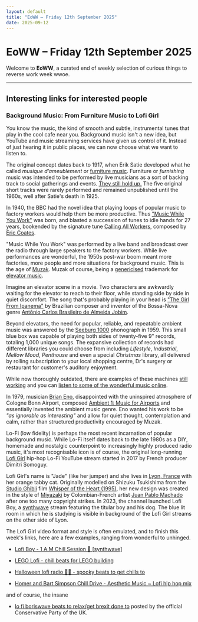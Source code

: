 ```yaml
---
layout: default
title: "EoWW – Friday 12th September 2025"
date: 2025-09-12
---
```


# EoWW – Friday 12th September 2025

Welcome to **EoWW**, a curated end of weekly selection of curious things to reverse work week wwoe.

***

## Interesting links for interested people

### Background Music: From Furniture Music to Lofi Girl 

You know the music, the kind of smooth and subtle, instrumental tunes that play in the cool cafe near you. Background music isn't a new idea, but YouTube and music streaming services have given us control of it. Instead of just hearing it in public places, we can now choose what we want to listen to.

The original concept dates back to 1917, when Erik Satie developed what he called *musique d’ameublement* or [furniture music](https://en.wikipedia.org/wiki/Furniture_music). Furniture or *furnishing* music was  intended to be performed by live musicians as a sort of backing track to social gatherings and events. [They still hold up.](https://youtu.be/KjSBSxWMnNo?si=u24ep4Wh2UaXE8QS&t=504) The five original short tracks were rarely performed and remained unpublished until the 1960s, well after Satie's death in 1925.

In 1940, the BBC had the novel idea that playing loops of popular music to factory workers would help them be more productive. Thus ["Music While You Work"](https://en.wikipedia.org/wiki/Music_While_You_Work) was born, and blasted a succession of tunes to idle hands for 27 years, bookended by the signature tune [Calling All Workers](https://www.youtube.com/watch?v=cP1Ch1FVGhs), composed by [Eric Coates](https://en.wikipedia.org/wiki/Eric_Coates).

"Music While You Work" was performed by a live band and broadcast over the radio through large speakers to the factory workers. While live performances are wonderful, the 1950s post-war boom meant more factories, more people and more situations for background music. This is the age of [Muzak](https://en.wikipedia.org/wiki/Muzak). Muzak of course, being a [genericised](https://en.wikipedia.org/wiki/Generic_trademark) trademark for [elevator music](https://en.wikipedia.org/wiki/Elevator_music).

Imagine an elevator scene in a movie. Two characters are awkwardly waiting for the elevator to reach to their floor, while standing side by side in quiet discomfort. The song that's probably playing in your head is ["The Girl From Ipanema"](https://www.youtube.com/watch?v=urXvUmhd05k) by Brazilian composer and inventor of the Bossa-Nova genre [Antônio Carlos Brasileiro de Almeida Jobim](https://en.wikipedia.org/wiki/Antônio_Carlos_Jobim).

Beyond elevators, the need for popular, reliable, and repeatable ambient music was answered by the [Seeburg 1000](https://en.wikipedia.org/wiki/Seeburg_1000) phonograph in 1959. This small blue box was capable of playing both sides of twenty-five 9" records, totaling 1,000 unique songs. The expansive collection of records had different libraries you could choose from including *Lifestyle*, *Industrial*, *Mellow Mood*, *Penthouse* and even a special *Christmas* library, all delivered by rolling subscription to your local shopping centre, Dr's surgery or restaurant for customer's auditory enjoyment.

 While now thoroughly outdated, there are examples of these machines [still working](https://www.youtube.com/watch?v=8kCHx3_vu9M) and you can [listen to some of the wonderful music online](https://www.youtube.com/watch?v=vvJjVxbJTZA).

 In 1979, musician [Brian Eno](https://en.wikipedia.org/wiki/Ambient_1:_Music_for_Airports), disappointed with the uninspired atmosphere of Cologne Bonn Airport, composed [Ambient 1: Music for Airports](https://www.youtube.com/watch?v=vNwYtllyt3Q&list=RDvNwYtllyt3Q&start_radio=1) and essentially invented the ambient music genre. Eno wanted his work to be *"as ignorable as interesting"* and allow for quiet thought, contemplation and calm, rather than structured productivity encouraged by Muzak.


Lo-Fi (low fidelity) is perhaps the most recent incarnation of popular background music. While Lo-Fi itself dates back to the late 1980s as a DIY, homemade and nostalgic counterpoint to increasingly highly produced radio music, it's most recognisable icon is of course, the original long-running [Lofi Girl](https://www.youtube.com/watch?v=jfKfPfyJRdk) hip-hop Lo-Fi YouTube stream started in 2017 by French producer Dimitri Somoguy.

Lofi Girl's name is "Jade" (like her jumper) and she lives in [Lyon, France](https://en.wikipedia.org/wiki/La_Croix-Rousse) with her orange tabby cat. Originally modelled on Shizuku Tsukishima from the [Studio Ghibli](https://en.wikipedia.org/wiki/Studio_Ghibli) film [Whisper of the Heart (1995)](https://en.wikipedia.org/wiki/Whisper_of_the_Heart), her new design was created in the style of [Miyazaki](https://en.wikipedia.org/wiki/Hayao_Miyazaki) by Colombian-French artist [Juan Pablo Machado](https://en.wikipedia.org/wiki/Juan_Pablo_Machado) after one too many copyright strikes. In 2023, the channel launched Lofi Boy, a [synthwave](https://en.wikipedia.org/wiki/Synthwave) stream featuring the titular boy and his dog. The blue lit room in which he is studying is visible in background of the Lofi Girl streams on the other side of Lyon.

The Lofi Girl video format and style is often emulated, and to finish this week's links, here are a few examples, ranging from wonderful to unhinged.

- [Lofi Boy - 1 A.M Chill Session 🌌 [synthwave]](https://www.youtube.com/watch?v=TlWYgGyNnJo&list=RDTlWYgGyNnJo&start_radio=1)

- [LEGO Lofi - chill beats for LEGO building](https://www.youtube.com/watch?v=g6LhK0wTemE&list=RDg6LhK0wTemE&start_radio=1)

- [Halloween lofi radio 🧟‍♀️ - spooky beats to get chills to](https://www.youtube.com/watch?v=5t10mu8yWpI)

- [Homer and Bart Simpson Chill Drive - Aesthetic Music ~ Lofi hip hop mix](https://www.youtube.com/watch?v=iicfmXFALM8)

and of course, the insane

- [lo fi boriswave beats to relax/get brexit done to](https://www.youtube.com/watch?v=cre0in5n-1E) posted by the official Conservative Party of the UK.
